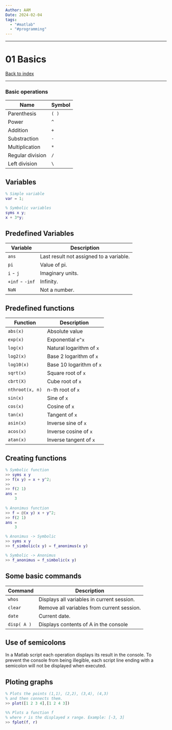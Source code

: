 ```yaml
---
Author: AAM
Date: 2024-02-04
tags:
  - "#matlab"
  - "#programming"
---
```

---
# 01 Basics

[Back to index](../MATLAB.md)

---

### Basic operations
| Name | Symbol |
| ---- | ---- |
| Parenthesis | `( )` |
| Power | `^` |
| Addition | `+` |
| Substraction | `-` |
| Multiplication | `*` |
| Regular division | `/` |
| Left division | `\` |
## Variables

```matlab
% Simple variable
var = 1;

% Symbolic variables
syms x y;
x + 3*y;
```
## Predefined Variables
| Variable | Description |
| ---- | ---- |
| `ans` | Last result not assigned to a variable. |
| `pi` | Value of pi. |
| `i` -  `j` | Imaginary units. |
| `+inf` -  `-inf` | Infinity. |
| `NaN` | Not a number. |
## Predefined functions
| Function | Description |
| ---- | ---- |
| `abs(x)` | Absolute value |
| `exp(x)` | Exponential `e^x` |
| `log(x)` | Natural logarithm of `x` |
| `log2(x)` | Base 2 logarithm of `x` |
| `log10(x)` | Base 10 logarithm of `x` |
| `sqrt(x)` | Square root of `x` |
| `cbrt(X)` | Cube root of `x` |
| `nthroot(x, n)` | n-th root of `x` |
| `sin(x)` | Sine of `x` |
| `cos(x)` | Cosine of `x` |
| `tan(x)` | Tangent of `x` |
| `asin(x)` | Inverse sine of `x` |
| `acos(x)` | Inverse cosine of `x` |
| `atan(x)` | Inverse tangent of `x` |
## Creating functions
```matlab
% Symbolic function
>> syms x y
>> f(x y) = x + y^2;
>> 
>> f(2 1)
ans = 
	3
	
% Anonimus function
>> f = @(x y) x + y^2;
>> f(2 1)
ans = 
	3

% Anonimus -> Symbolic
>> syms x y
>> f_simbolic(x y) = f_anonimus(x y)

% Symbolic -> Anonimus
>> f_anonimus = f_simbolic(x y)
```
## Some basic commands
| Command | Description |
| ---- | ---- |
| `whos` | Displays all variables in current session. |
| `clear` | Remove all variables from current session. |
| `date` | Current date. |
| `disp( A )` | Displays contents of A in the console |
## Use of semicolons

In a Matlab script each operation displays its result in the console. To prevent the console from being illegible, each script line ending with a semicolon will not be displayed when executed.

## Ploting graphs

```matlab
% Plots the points (1,1), (2,2), (3,4), (4,3)
% and then connects them. 
>> plot([1 2 3 4],[1 2 4 3])

%% Plots a function f
% where r is the displayed x range. Example: [-3, 3]
>> fplot(f, r)
```